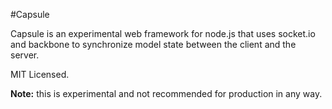 #Capsule

Capsule is an experimental web framework for node.js that uses socket.io and backbone to synchronize model state between the client and the server.

MIT Licensed.

**Note:** this is experimental and not recommended for production in any way.